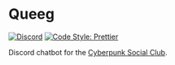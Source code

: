 # Queeg
[![Discord](https://img.shields.io/discord/160320676580818951.svg?style=flat-square)](https://discord.gg/f8RAs38C6u)
[![Code Style: Prettier](https://img.shields.io/badge/code_style-prettier-ff69b4.svg?style=flat-square)](https://github.com/prettier/prettier)

Discord chatbot for the [Cyberpunk Social Club](https://cyberpunksocial.club).
